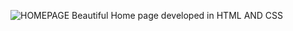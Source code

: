 ![HOMEPAGE](https://github.com/user-attachments/assets/0548a7fb-49f5-4fd4-93fe-6f8d072db7d2)
Beautiful Home page developed in HTML AND CSS
